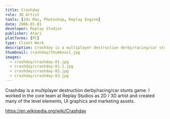 ```yaml
---
title: Crashday
role: 3D Artist  
tools: [3ds Max, Photoshop, Replay Engine]
date: 2006-01-01
developer: Replay Studios
publisher: Atari  
platforms: [PC]
type: Client Work
description: Crashday is a multiplayer destruction derby/racing/car stunts game. I worked in the core team at Replay Studios as 2D / 3D artist and created many of the level elements, UI graphics and marketing assets.
thumbnail: crashday/thumbnail.jpg
images:
  - crashday/crashday-01.jpg
  - crashday/crashday-01-1.jpg
  - crashday/crashday-02.jpg
  - crashday/crashday-03.jpg
---
```

Crashday is a multiplayer destruction derby/racing/car stunts game. I worked in the core team at Replay Studios as 2D / 3D artist and created many of the level elements, UI graphics and marketing assets.

https://en.wikipedia.org/wiki/Crashday
